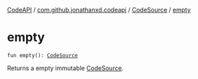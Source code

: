 [CodeAPI](../../index.md) / [com.github.jonathanxd.codeapi](../index.md) / [CodeSource](index.md) / [empty](.)

# empty

`fun empty(): `[`CodeSource`](index.md)

Returns a empty immutable [CodeSource](index.md).

